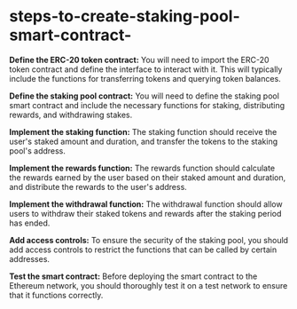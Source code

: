 # steps-to-create-staking-pool-smart-contract-

**Define the ERC-20 token contract:** You will need to import the ERC-20 token contract and define the interface to interact with it. This will typically include the functions for transferring tokens and querying token balances.

**Define the staking pool contract:** You will need to define the staking pool smart contract and include the necessary functions for staking, distributing rewards, and withdrawing stakes.

**Implement the staking function:** The staking function should receive the user's staked amount and duration, and transfer the tokens to the staking pool's address.

**Implement the rewards function:** The rewards function should calculate the rewards earned by the user based on their staked amount and duration, and distribute the rewards to the user's address.

**Implement the withdrawal function:** The withdrawal function should allow users to withdraw their staked tokens and rewards after the staking period has ended.

**Add access controls:** To ensure the security of the staking pool, you should add access controls to restrict the functions that can be called by certain addresses.

**Test the smart contract:** Before deploying the smart contract to the Ethereum network, you should thoroughly test it on a test network to ensure that it functions correctly.

